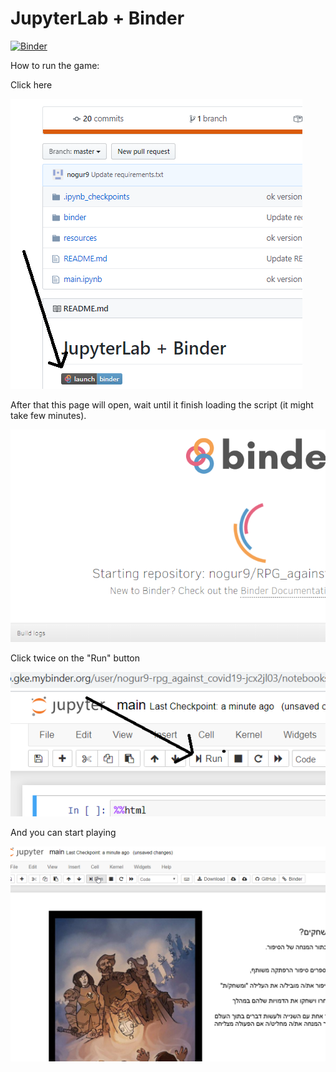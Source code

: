 # JupyterLab + Binder
[![Binder](https://mybinder.org/badge_logo.svg)](https://mybinder.org/v2/gh/nogur9/RPG_against_covid19/master?filepath=main.ipynb)

How to run the game:

Click here


![Image description](/readme/0.png)

After that this page will open,
wait until it finish loading the script (it might take few minutes).


![Image description](/readme/1.png)


Click twice on the "Run" button



![Image description](/readme/2.png)


And you can start playing 


![Image description](/readme/3.png)